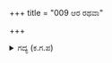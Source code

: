 +++
title = "009 ಆರ ರಥವಾ"

+++

<details><summary>ಗದ್ಯ (ಕ.ಗ.ಪ) </summary>

9. "ಅರ್ಜುನ, ಈಗ ಅಲ್ಲಿ ಹೋದುದು ಯಾರ ರಥ? ಹಿಂದೆ ಬಳಿವಿಡಿದು ಒತ್ತಿನಲ್ಲಿ ಸಾಲಾಗಿ ಮುನ್ನುಗ್ಗುವವರು ಯಾರವರು? ಬಾವುಟವು ಯಾರ ತೇರಿನದು? ಯುದ್ಧಪಲಾಯನದೀಕ್ಷಿತವಾದ ಅದು ಯಾರ ಸೈನ್ಯ?  ಧರ್ಮರಾಯನಾಣೆ! ಹೇಳು" ಎಂದು ಕೃಷ್ಣನು ಕೇಳಿದನು.
</details>
